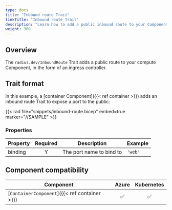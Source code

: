 ```yaml
---
type: docs
title: "Inbound route Trait"
linkTitle: "Inbound route Trait"
description: "Learn how to add a public inbound route to your Component"
weight: 300
---
```


## Overview

The `radius.dev/InboundRoute` Trait adds a public route to your compute Component, in the form of an ingress controller.

## Trait format

In this example, a [container Component]({{< ref container >}}) adds an inbound route Trait to expose a port to the public:

{{< rad file="snippets/inbound-route.bicep" embed=true marker="//SAMPLE" >}}

### Properties

| Property | Required | Description | Example |
|----------|:--------:|-------------|---------|
| binding | Y | The port name to bind to | `'web'` |

## Component compatibility

| Component | Azure | Kubernetes |
|-----------|:-----:|:----------:|
| [`ContainerComponent`]({{< ref container >}}) | ✅ | ✅ |
